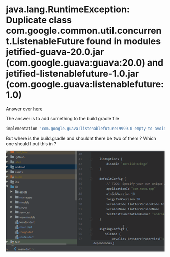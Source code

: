 # java.lang.RuntimeException: Duplicate class com.google.common.util.concurrent.ListenableFuture found in modules jetified-guava-20.0.jar (com.google.guava:guava:20.0) and jetified-listenablefuture-1.0.jar (com.google.guava:listenablefuture:1.0)

Answer over [here](https://stackoverflow.com/questions/56639529/duplicate-class-com-google-common-util-concurrent-listenablefuture-found-in-modu)

The answer is to add something to the build gradle file 

 

```python
implementation 'com.google.guava:listenablefuture:9999.0-empty-to-avoid-conflict-with-guava'
```

But where is the build.gradle and shouldnt there be two of them ? Which one should I put this in ?

![java%20lang%20RuntimeException%20Duplicate%20class%20com%20goo%20bf87d2bbd2e14e32850b44ccc5bc5ca4/add_to_build_gradle.gif](java%20lang%20RuntimeException%20Duplicate%20class%20com%20goo%20bf87d2bbd2e14e32850b44ccc5bc5ca4/add_to_build_gradle.gif)